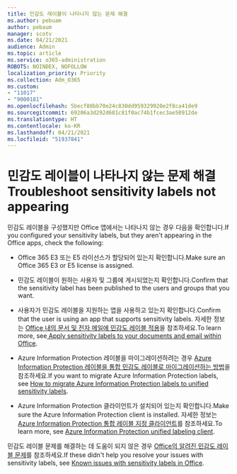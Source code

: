 ```yaml
---
title: 민감도 레이블이 나타나지 않는 문제 해결
ms.author: pebuam
author: pebaum
manager: scotv
ms.date: 04/21/2021
audience: Admin
ms.topic: article
ms.service: o365-administration
ROBOTS: NOINDEX, NOFOLLOW
localization_priority: Priority
ms.collection: Adm_O365
ms.custom:
- "11017"
- "9000181"
ms.openlocfilehash: 5becf88bb70e24c830dd959329920e2f8ca41de9
ms.sourcegitcommit: 69206a3d292d681c81f0ac74b1fcec3ae50912de
ms.translationtype: HT
ms.contentlocale: ko-KR
ms.lasthandoff: 04/21/2021
ms.locfileid: "51937841"
---
```

# <a name="troubleshoot-sensitivity-labels-not-appearing"></a><span data-ttu-id="2fab6-102">민감도 레이블이 나타나지 않는 문제 해결</span><span class="sxs-lookup"><span data-stu-id="2fab6-102">Troubleshoot sensitivity labels not appearing</span></span>

<span data-ttu-id="2fab6-103">민감도 레이블을 구성했지만 Office 앱에서는 나타나지 않는 경우 다음을 확인합니다.</span><span class="sxs-lookup"><span data-stu-id="2fab6-103">If you configured your sensitivity labels, but they aren't appearing in the Office apps, check the following:</span></span>

- <span data-ttu-id="2fab6-104">Office 365 E3 또는 E5 라이선스가 할당되어 있는지 확인합니다.</span><span class="sxs-lookup"><span data-stu-id="2fab6-104">Make sure an Office 365 E3 or E5 license is assigned.</span></span>

- <span data-ttu-id="2fab6-105">민감도 레이블이 원하는 사용자 및 그룹에 게시되었는지 확인합니다.</span><span class="sxs-lookup"><span data-stu-id="2fab6-105">Confirm that the sensitivity label has been published to the users and groups that you want.</span></span>

- <span data-ttu-id="2fab6-106">사용자가 민감도 레이블을 지원하는 앱을 사용하고 있는지 확인합니다.</span><span class="sxs-lookup"><span data-stu-id="2fab6-106">Confirm that the user is using an app that supports sensitivity labels.</span></span> <span data-ttu-id="2fab6-107">자세한 정보는 [Office 내의 문서 및 전자 메일에 민감도 레이블 적용](https://go.microsoft.com/fwlink/?linkid=2106446)을 참조하세요.</span><span class="sxs-lookup"><span data-stu-id="2fab6-107">To learn more, see[ Apply sensitivity labels to your documents and email within Office](https://go.microsoft.com/fwlink/?linkid=2106446).</span></span>

- <span data-ttu-id="2fab6-108">Azure Information Protection 레이블을 마이그레이션하려는 경우 [Azure Information Protection 레이블을 통합 민감도 레이블로 마이그레이션하는 방법](https://go.microsoft.com/fwlink/?linkid=2106056)을 참조하세요.</span><span class="sxs-lookup"><span data-stu-id="2fab6-108">If you want to migrate Azure Information Protection labels, see [How to migrate Azure Information Protection labels to unified sensitivity labels](https://go.microsoft.com/fwlink/?linkid=2106056).</span></span>

- <span data-ttu-id="2fab6-109">Azure Information Protection 클라이언트가 설치되어 있는지 확인합니다.</span><span class="sxs-lookup"><span data-stu-id="2fab6-109">Make sure the Azure Information Protection client is installed.</span></span> <span data-ttu-id="2fab6-110">자세한 정보는 [Azure Information Protection 통합 레이블 지정 클라이언트](https://go.microsoft.com/fwlink/?linkid=2106374)를 참조하세요.</span><span class="sxs-lookup"><span data-stu-id="2fab6-110">To learn more, see [Azure Information Protection unified labeling client](https://go.microsoft.com/fwlink/?linkid=2106374).</span></span>

<span data-ttu-id="2fab6-111">민감도 레이블 문제를 해결하는 데 도움이 되지 않은 경우 [Office의 알려진 민감도 레이블 문제](https://go.microsoft.com/fwlink/?linkid=2106447)를 참조하세요.</span><span class="sxs-lookup"><span data-stu-id="2fab6-111">If these didn't help you resolve your issues with sensitivity labels, see [Known issues with sensitivity labels in Office](https://go.microsoft.com/fwlink/?linkid=2106447).</span></span>